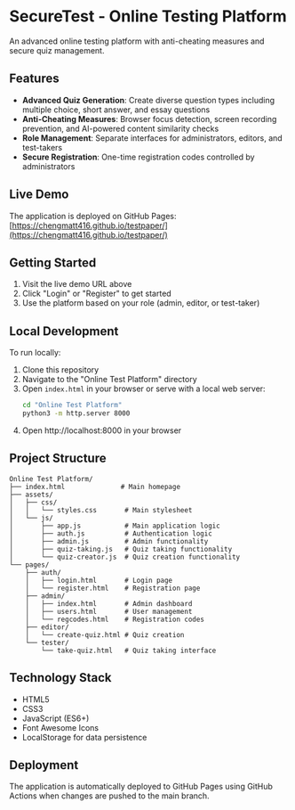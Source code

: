 # SecureTest - Online Testing Platform

An advanced online testing platform with anti-cheating measures and secure quiz management.

## Features

- **Advanced Quiz Generation**: Create diverse question types including multiple choice, short answer, and essay questions
- **Anti-Cheating Measures**: Browser focus detection, screen recording prevention, and AI-powered content similarity checks
- **Role Management**: Separate interfaces for administrators, editors, and test-takers
- **Secure Registration**: One-time registration codes controlled by administrators

## Live Demo

The application is deployed on GitHub Pages: [https://chengmatt416.github.io/testpaper/](https://chengmatt416.github.io/testpaper/)

## Getting Started

1. Visit the live demo URL above
2. Click "Login" or "Register" to get started
3. Use the platform based on your role (admin, editor, or test-taker)

## Local Development

To run locally:

1. Clone this repository
2. Navigate to the "Online Test Platform" directory
3. Open `index.html` in your browser or serve with a local web server:
   ```bash
   cd "Online Test Platform"
   python3 -m http.server 8000
   ```
4. Open http://localhost:8000 in your browser

## Project Structure

```
Online Test Platform/
├── index.html              # Main homepage
├── assets/
│   ├── css/
│   │   └── styles.css       # Main stylesheet
│   └── js/
│       ├── app.js           # Main application logic
│       ├── auth.js          # Authentication logic
│       ├── admin.js         # Admin functionality
│       ├── quiz-taking.js   # Quiz taking functionality
│       └── quiz-creator.js  # Quiz creation functionality
└── pages/
    ├── auth/
    │   ├── login.html       # Login page
    │   └── register.html    # Registration page
    ├── admin/
    │   ├── index.html       # Admin dashboard
    │   ├── users.html       # User management
    │   └── regcodes.html    # Registration codes
    ├── editor/
    │   └── create-quiz.html # Quiz creation
    └── tester/
        └── take-quiz.html   # Quiz taking interface
```

## Technology Stack

- HTML5
- CSS3
- JavaScript (ES6+)
- Font Awesome Icons
- LocalStorage for data persistence

## Deployment

The application is automatically deployed to GitHub Pages using GitHub Actions when changes are pushed to the main branch.